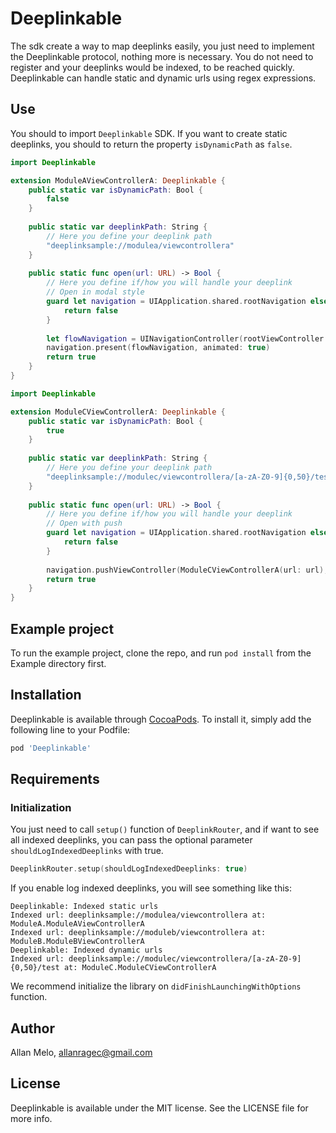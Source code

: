 # Deeplinkable

The sdk create a way to map deeplinks easily, you just need to implement the Deeplinkable protocol, nothing more is necessary. You do not need to register and your deeplinks would be indexed, to be reached quickly. Deeplinkable can handle static and dynamic urls using regex expressions.

## Use

You should to import `Deeplinkable` SDK.
If you want to create static deeplinks, you should to return the property `isDynamicPath` as `false`.
```swift
import Deeplinkable

extension ModuleAViewControllerA: Deeplinkable {
    public static var isDynamicPath: Bool {
        false
    }
    
    public static var deeplinkPath: String {
        // Here you define your deeplink path
        "deeplinksample://modulea/viewcontrollera"
    }
    
    public static func open(url: URL) -> Bool {
        // Here you define if/how you will handle your deeplink
        // Open in modal style
        guard let navigation = UIApplication.shared.rootNavigation else {
            return false
        }
        
        let flowNavigation = UINavigationController(rootViewController: ModuleAViewControllerA())
        navigation.present(flowNavigation, animated: true)
        return true
    }
}

```

```swift
import Deeplinkable

extension ModuleCViewControllerA: Deeplinkable {
    public static var isDynamicPath: Bool {
        true
    }
    
    public static var deeplinkPath: String {
        // Here you define your deeplink path
        "deeplinksample://modulec/viewcontrollera/[a-zA-Z0-9]{0,50}/test"
    }
    
    public static func open(url: URL) -> Bool {
        // Here you define if/how you will handle your deeplink
        // Open with push
        guard let navigation = UIApplication.shared.rootNavigation else {
            return false
        }
        
        navigation.pushViewController(ModuleCViewControllerA(url: url), animated: true)
        return true
    }
}

```

## Example project

To run the example project, clone the repo, and run `pod install` from the Example directory first.

## Installation

Deeplinkable is available through [CocoaPods](https://cocoapods.org). To install
it, simply add the following line to your Podfile:

```ruby
pod 'Deeplinkable'
```

## Requirements
### Initialization

You just need to call `setup()` function of `DeeplinkRouter`, and if want to see all indexed deeplinks, you can pass the optional parameter `shouldLogIndexedDeeplinks` with true.

```swift
DeeplinkRouter.setup(shouldLogIndexedDeeplinks: true)
```

If you enable log indexed deeplinks, you will see something like this:
```
Deeplinkable: Indexed static urls
Indexed url: deeplinksample://modulea/viewcontrollera at: ModuleA.ModuleAViewControllerA
Indexed url: deeplinksample://moduleb/viewcontrollera at: ModuleB.ModuleBViewControllerA
Deeplinkable: Indexed dynamic urls
Indexed url: deeplinksample://modulec/viewcontrollera/[a-zA-Z0-9]{0,50}/test at: ModuleC.ModuleCViewControllerA
```

We recommend initialize the library on `didFinishLaunchingWithOptions` function.





## Author

Allan Melo, allanragec@gmail.com

## License

Deeplinkable is available under the MIT license. See the LICENSE file for more info.
